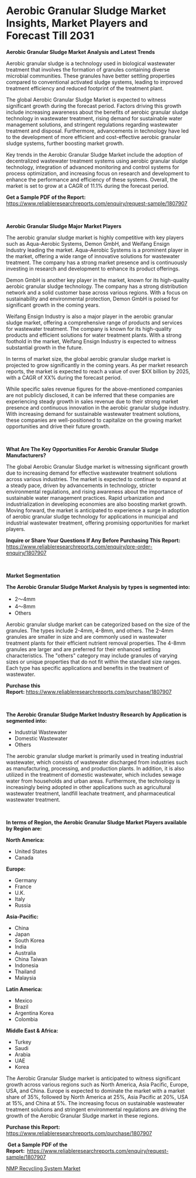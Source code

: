 <p><h1>Aerobic Granular Sludge Market Insights, Market Players and Forecast Till 2031</h1></p><p><strong>Aerobic Granular Sludge Market Analysis and Latest Trends</strong></p>
<p><p>Aerobic granular sludge is a technology used in biological wastewater treatment that involves the formation of granules containing diverse microbial communities. These granules have better settling properties compared to conventional activated sludge systems, leading to improved treatment efficiency and reduced footprint of the treatment plant.</p><p>The global Aerobic Granular Sludge Market is expected to witness significant growth during the forecast period. Factors driving this growth include increasing awareness about the benefits of aerobic granular sludge technology in wastewater treatment, rising demand for sustainable water management solutions, and stringent regulations regarding wastewater treatment and disposal. Furthermore, advancements in technology have led to the development of more efficient and cost-effective aerobic granular sludge systems, further boosting market growth.</p><p>Key trends in the Aerobic Granular Sludge Market include the adoption of decentralized wastewater treatment systems using aerobic granular sludge technology, integration of advanced monitoring and control systems for process optimization, and increasing focus on research and development to enhance the performance and efficiency of these systems. Overall, the market is set to grow at a CAGR of 11.1% during the forecast period.</p></p>
<p><strong>Get a Sample PDF of the Report:&nbsp;</strong> <a href="https://www.reliableresearchreports.com/enquiry/request-sample/1807907">https://www.reliableresearchreports.com/enquiry/request-sample/1807907</a></p>
<p>&nbsp;</p>
<p><strong>Aerobic Granular Sludge Major Market Players</strong></p>
<p><p>The aerobic granular sludge market is highly competitive with key players such as Aqua-Aerobic Systems, Demon GmbH, and Weifang Ensign Industry leading the market. Aqua-Aerobic Systems is a prominent player in the market, offering a wide range of innovative solutions for wastewater treatment. The company has a strong market presence and is continuously investing in research and development to enhance its product offerings.</p><p>Demon GmbH is another key player in the market, known for its high-quality aerobic granular sludge technology. The company has a strong distribution network and a solid customer base across various regions. With a focus on sustainability and environmental protection, Demon GmbH is poised for significant growth in the coming years.</p><p>Weifang Ensign Industry is also a major player in the aerobic granular sludge market, offering a comprehensive range of products and services for wastewater treatment. The company is known for its high-quality products and efficient solutions for water treatment plants. With a strong foothold in the market, Weifang Ensign Industry is expected to witness substantial growth in the future.</p><p>In terms of market size, the global aerobic granular sludge market is projected to grow significantly in the coming years. As per market research reports, the market is expected to reach a value of over $XX billion by 2025, with a CAGR of XX% during the forecast period. </p><p>While specific sales revenue figures for the above-mentioned companies are not publicly disclosed, it can be inferred that these companies are experiencing steady growth in sales revenue due to their strong market presence and continuous innovation in the aerobic granular sludge industry. With increasing demand for sustainable wastewater treatment solutions, these companies are well-positioned to capitalize on the growing market opportunities and drive their future growth.</p></p>
<p>&nbsp;</p>
<p><strong>What Are The Key Opportunities For Aerobic Granular Sludge Manufacturers?</strong></p>
<p><p>The global Aerobic Granular Sludge market is witnessing significant growth due to increasing demand for effective wastewater treatment solutions across various industries. The market is expected to continue to expand at a steady pace, driven by advancements in technology, stricter environmental regulations, and rising awareness about the importance of sustainable water management practices. Rapid urbanization and industrialization in developing economies are also boosting market growth. Moving forward, the market is anticipated to experience a surge in adoption of aerobic granular sludge technology for applications in municipal and industrial wastewater treatment, offering promising opportunities for market players.</p></p>
<p><strong>Inquire or Share Your Questions If Any Before Purchasing This Report:</strong> <a href="https://www.reliableresearchreports.com/enquiry/pre-order-enquiry/1807907">https://www.reliableresearchreports.com/enquiry/pre-order-enquiry/1807907</a></p>
<p>&nbsp;</p>
<p><strong>Market Segmentation</strong></p>
<p><strong>The Aerobic Granular Sludge Market Analysis by types is segmented into:</strong></p>
<p><ul><li>2～4mm</li><li>4～8mm</li><li>Others</li></ul></p>
<p><p>Aerobic granular sludge market can be categorized based on the size of the granules. The types include 2-4mm, 4-8mm, and others. The 2-4mm granules are smaller in size and are commonly used in wastewater treatment plants for their efficient nutrient removal properties. The 4-8mm granules are larger and are preferred for their enhanced settling characteristics. The "others" category may include granules of varying sizes or unique properties that do not fit within the standard size ranges. Each type has specific applications and benefits in the treatment of wastewater.</p></p>
<p><strong>Purchase this Report:&nbsp;</strong><a href="https://www.reliableresearchreports.com/purchase/1807907">https://www.reliableresearchreports.com/purchase/1807907</a></p>
<p>&nbsp;</p>
<p><strong>The Aerobic Granular Sludge Market Industry Research by Application is segmented into:</strong></p>
<p><ul><li>Industrial Wastewater</li><li>Domestic Wastewater</li><li>Others</li></ul></p>
<p><p>The aerobic granular sludge market is primarily used in treating industrial wastewater, which consists of wastewater discharged from industries such as manufacturing, processing, and production plants. In addition, it is also utilized in the treatment of domestic wastewater, which includes sewage water from households and urban areas. Furthermore, the technology is increasingly being adopted in other applications such as agricultural wastewater treatment, landfill leachate treatment, and pharmaceutical wastewater treatment.</p></p>
<p>&nbsp;</p>
<p><strong>In terms of Region, the Aerobic Granular Sludge Market Players available by Region are:</strong></p>
<p>
    <p> <strong> North America: </strong>
        <ul>
            <li>United States</li>
            <li>Canada</li>
        </ul>
        </p> 
    <p> <strong> Europe: </strong>
        <ul>
            <li>Germany</li>
            <li>France</li>
            <li>U.K.</li>
            <li>Italy</li>
            <li>Russia</li>
        </ul>
        </p> 
    <p> <strong> Asia-Pacific: </strong>
        <ul>
            <li>China</li>
            <li>Japan</li>
            <li>South Korea</li>
            <li>India</li>
            <li>Australia</li>
            <li>China Taiwan</li>
            <li>Indonesia</li>
            <li>Thailand</li>
            <li>Malaysia</li>
        </ul>
        </p> 
    <p> <strong> Latin America: </strong>
        <ul>
            <li>Mexico</li>
            <li>Brazil</li>
            <li>Argentina Korea</li>
            <li>Colombia</li>
        </ul>
        </p> 
    <p> <strong> Middle East & Africa: </strong>
        <ul>
            <li>Turkey</li>
            <li>Saudi</li>
            <li>Arabia</li>
            <li>UAE</li>
            <li>Korea</li>
        </ul>
    </p>
    </p>
<p><p>The Aerobic Granular Sludge market is anticipated to witness significant growth across various regions such as North America, Asia Pacific, Europe, USA, and China. Europe is expected to dominate the market with a market share of 35%, followed by North America at 25%, Asia Pacific at 20%, USA at 15%, and China at 5%. The increasing focus on sustainable wastewater treatment solutions and stringent environmental regulations are driving the growth of the Aerobic Granular Sludge market in these regions.</p></p>
<p><strong>Purchase this Report: </strong><a href="https://www.reliableresearchreports.com/purchase/1807907">https://www.reliableresearchreports.com/purchase/1807907</a></p>
<p>&nbsp;<strong>Get a Sample PDF of the Report:&nbsp;&nbsp;</strong><a href="https://www.reliableresearchreports.com/enquiry/request-sample/1807907">https://www.reliableresearchreports.com/enquiry/request-sample/1807907</a></p>
<p><strong></strong></p>
<p><p><a href="https://eight-handstand-8fb.notion.site/NMP-Recycling-System-Market-Research-Report-Unlocks-Analysis-on-the-Market-Financial-Status-Market--6df638de108d4a068c43d5f13ce74bcf">NMP Recycling System Market</a></p></p>